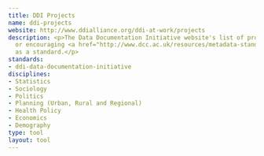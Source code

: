 ```yaml
---
title: DDI Projects
name: ddi-projects
website: http://www.ddialliance.org/ddi-at-work/projects
description: <p>The Data Documentation Initiative website's list of projects adopting
  or encouraging <a href="http://www.dcc.ac.uk/resources/metadata-standards/ddi-data-documentation-initiative">DDI</a>
  as a standard.</p>
standards:
- ddi-data-documentation-initiative
disciplines:
- Statistics
- Sociology
- Politics
- Planning (Urban, Rural and Regional)
- Health Policy
- Economics
- Demography
type: tool
layout: tool
---
```


